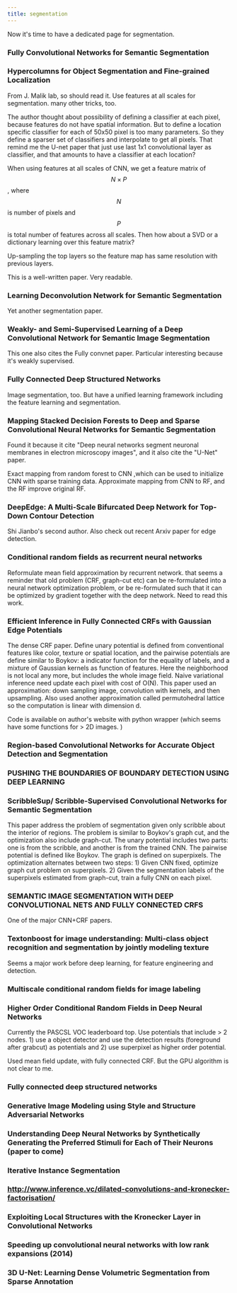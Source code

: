 ```yaml
---
title: segmentation
---
```

Now it's time to have a dedicated page for segmentation.

### Fully Convolutional Networks for Semantic Segmentation

### Hypercolumns for Object Segmentation and Fine-grained Localization
From J. Malik lab, so should read it. Use features at all scales for segmentation. many other tricks, too.

The author thought about possibility of defining a classifier at each pixel, because features do not have spatial information. But to define a location specific classifier for each of 50x50 pixel is too many parameters. So they define a sparser set of classifiers and interpolate to get all pixels. That remind me the U-net paper that just use last 1x1 convolutional layer as classifier, and that amounts to have a classifier at each location?

When using features at all scales of CNN, we get a feature matrix of $$N\times P$$, where $$N$$ is number of pixels and $$P$$ is total number of features across all scales. Then how about a SVD or a dictionary learning over this feature matrix?

Up-sampling the top layers so the feature map has same resolution with previous layers.

This is a well-written paper. Very readable.

### Learning Deconvolution Network for Semantic Segmentation
Yet another segmentation paper.

### Weakly- and Semi-Supervised Learning of a Deep Convolutional Network for Semantic Image Segmentation
This one also cites the Fully convnet paper. Particular interesting because it's weakly supervised.

### Fully Connected Deep Structured Networks
Image segmentation, too. But have a unified learning framework including the feature learning and segmentation.

### Mapping Stacked Decision Forests to Deep and Sparse Convolutional Neural Networks for Semantic Segmentation
Found it because it cite "Deep neural networks segment neuronal membranes in electron microscopy images", and it also cite the "U-Net" paper.

Exact mapping from random forest to CNN ,which can be used to initialize CNN with sparse training data. Approximate mapping from CNN to RF, and the RF improve original RF.

### DeepEdge: A Multi-Scale Bifurcated Deep Network for Top-Down Contour Detection
Shi Jianbo's second author. Also check out recent Arxiv paper for edge detection.

### Conditional random fields as recurrent neural networks
Reformulate mean field approximation by recurrent network. that seems a reminder that old problem (CRF, graph-cut etc) can be re-formulated into a neural network optimization problem, or be re-formulated such that it can be optimized by gradient together with the deep network. Need to read this work.

### Efficient Inference in Fully Connected CRFs with Gaussian Edge Potentials

The dense CRF paper. Define unary potential is defined from conventional features like color, texture or spatial location, and the pairwise potentials are define similar to Boykov: a indicator function for the equality of labels, and a mixture of Gaussian kernels as function of features. Here the neighborhood is not local any more, but includes the whole image field. Naive variational inference need update each pixel with cost of O(N). This paper used an approximation: down sampling image, convolution with kernels, and then upsampling. Also used another approximation called permutohedral lattice so the computation is linear with dimension d.

Code is available on author's website with python wrapper (which seems have some functions for > 2D images. )

### Region-based Convolutional Networks for Accurate Object Detection and Segmentation

### PUSHING THE BOUNDARIES OF BOUNDARY DETECTION USING DEEP LEARNING

### ScribbleSup/ Scribble-Supervised Convolutional Networks for Semantic Segmentation
This paper address the problem of segmentation given only scribble about the interior of regions. The problem is similar to Boykov's graph cut, and the optimization also include graph-cut. The unary potential includes two parts: one is from the scribble, and another is from the trained CNN. The pairwise potential is defined like Boykov. The graph is defined on superpixels. The optimization alternates between two steps: 1) Given CNN fixed, optimize graph cut problem on superpixels. 2) Given the segmentation labels of the superpixels estimated from graph-cut, train a fully CNN on each pixel.

### SEMANTIC IMAGE SEGMENTATION WITH DEEP CONVOLUTIONAL NETS AND FULLY CONNECTED CRFS
One of the major CNN+CRF papers.

### Textonboost for image understanding: Multi-class object recognition and segmentation by jointly modeling texture

Seems a major work before deep learning, for feature engineering and detection.

### Multiscale conditional random fields for image labeling

### Higher Order Conditional Random Fields in Deep Neural Networks
Currently the PASCSL VOC leaderboard top. Use potentials that include > 2 nodes. 1) use a object detector and use the detection results (foreground after grabcut) as potentials and 2) use superpixel as higher order potential.

Used mean field update, with fully connected CRF. But the GPU algorithm is not clear to me.

### Fully connected deep structured networks

### Generative Image Modeling using Style and Structure Adversarial Networks

### Understanding Deep Neural Networks by Synthetically Generating the Preferred Stimuli for Each of Their Neurons (paper to come)

### Iterative Instance Segmentation

### http://www.inference.vc/dilated-convolutions-and-kronecker-factorisation/

### Exploiting Local Structures with the Kronecker Layer in Convolutional Networks

### Speeding up convolutional neural networks with low rank expansions (2014)

### 3D U-Net: Learning Dense Volumetric Segmentation from Sparse Annotation
